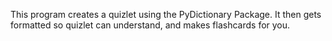 This program creates a quizlet using the PyDictionary Package. It then gets formatted so quizlet can understand, and makes flashcards for you.
